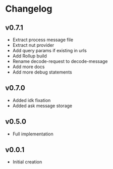 # Changelog

## v0.7.1

- Extract process message file
- Extract nut provider
- Add query params if existing in urls
- Add Rollup build
- Rename decode-request to decode-message
- Add more docs
- Add more debug statements

## v0.7.0

- Added idk fixation
- Added ask message storage

## v0.5.0

- Full implementation

## v0.0.1

- Initial creation
